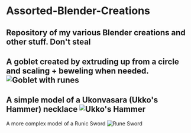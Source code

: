 # Assorted-Blender-Creations
Repository of my various Blender creations and other stuff. Don't steal
---------------------------------------------------------------------------------------------------------------------------------------------------
A goblet created by extruding up from a circle and scaling + beweling when needed. 
![Goblet with runes](https://raw.githubusercontent.com/DareusX/Assorted-Blender-Creations/main/Images/Goblet_V2.JPG?token=AKPN6G4VGXVOSGLI664DHVLBKNJKC)
---------------------------------------------------------------------------------------------------------------------------------------------------
A simple model of a Ukonvasara (Ukko's Hammer) necklace
![Ukko's Hammer](https://raw.githubusercontent.com/DareusX/Assorted-Blender-Creations/main/Images/Ukonvasara_V1.5.JPG?token=AKPN6G65QC5HU24CMMTJN4TBKNJSY)
---------------------------------------------------------------------------------------------------------------------------------------------------
A more complex model of a Runic Sword
![Rune Sword](https://raw.githubusercontent.com/DareusX/Assorted-Blender-Creations/main/Images/RuneSword_V1.5.JPG?token=AKPN6G4PNL2UNKC2Q4PEJM3BKNJRY)
